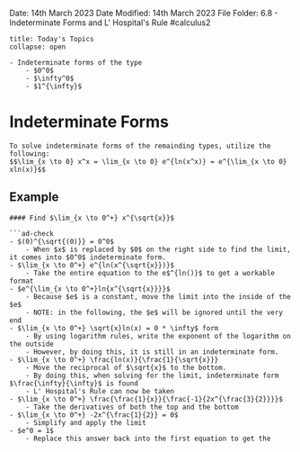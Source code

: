 Date: 14th March 2023
Date Modified: 14th March 2023
File Folder: 6.8 - Indeterminate Forms and L' Hospital's Rule
#calculus2 

```ad-abstract
title: Today's Topics
collapse: open

- Indeterminate forms of the type
	- $0^0$
	- $\infty^0$
	- $1^{\infty}$

```

# Indeterminate Forms

```ad-important
To solve indeterminate forms of the remainding types, utilize the following:
$$\lim_{x \to 0} x^x = \lim_{x \to 0} e^{ln(x^x)} = e^{\lim_{x \to 0} xln(x)}$$
```

## Example

```ad-question
#### Find $\lim_{x \to 0^+} x^{\sqrt{x}}$

```ad-check
- $(0)^{\sqrt{(0)}} = 0^0$
	- When $x$ is replaced by $0$ on the right side to find the limit, it comes into $0^0$ indeterminate form.
- $\lim_{x \to 0^+} e^{ln(x^{\sqrt{x}})}$
	- Take the entire equation to the e$^{ln()}$ to get a workable format
- $e^{\lim_{x \to 0^+}ln{x^{\sqrt{x}}}}$
	- Because $e$ is a constant, move the limit into the inside of the $e$
	- NOTE: in the following, the $e$ will be ignored until the very end
- $\lim_{x \to 0^+} \sqrt{x}ln(x) = 0 * \infty$ form
	- By using logarithm rules, write the exponent of the logarithm on the outside 
	- However, by doing this, it is still in an indeterminate form.
- $\lim_{x \to 0^+} \frac{ln(x)}{\frac{1}{\sqrt{x}}}
	- Move the reciprocal of $\sqrt{x}$ to the bottom.
	- By doing this, when solving for the limit, indeterminate form $\frac{\infty}{\infty}$ is found
	- L' Hospital's Rule can now be taken
- $\lim_{x \to 0^+} \frac{\frac{1}{x}}{\frac{-1}{2x^{\frac{3}{2}}}}$
	- Take the derivatives of both the top and the bottom
- $\lim_{x \to 0^+} -2x^{\frac{1}{2}} = 0$
	- Simplify and apply the limit
- $e^0 = 1$
	- Replace this answer back into the first equation to get the 
```







